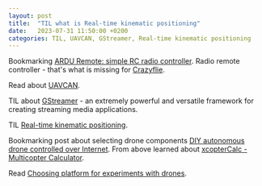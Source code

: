 ```yaml
---
layout: post
title:  "TIL what is Real-time kinematic positioning"
date:   2023-07-31 11:50:00 +0200
categories: TIL, UAVCAN, GStreamer, Real-time kinematic positioning
---
```

Bookmarking [ARDU Remote: simple RC radio controller](https://github.com/whoim2/arduremote). Radio remote controller - that's what is missing for [Crazyflie](https://github.com/bitcraze).

Read about [UAVCAN](https://habr.com/ru/companies/innopolis/articles/513192/).

TIL about [GStreamer](https://gstreamer.freedesktop.org/features/) - an extremely powerful and versatile framework for creating streaming media applications.

TIL [Real-time kinematic positioning](https://en.wikipedia.org/wiki/Real-time_kinematic_positioning).

Bookmarking post about selecting drone components [DIY autonomous drone controlled over Internet](https://habr.com/ru/articles/414121/). From above learned about [xcopterCalc - Multicopter Calculator](https://www.ecalc.ch/xcoptercalc.php).

Read [Choosing platform for experiments with drones](https://habr.com/ru/articles/375239/).
